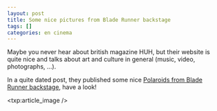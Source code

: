 ```yaml
---
layout: post
title: Some nice pictures from Blade Runner backstage
tags: []
categories: en cinema
---
```

Maybe you never hear about british magazine HUH, but their website is quite nice and talks about art and culture in general (music, video, photographs, …).

In a quite dated post, they published some nice [Polaroids from Blade Runner backstage,](http://www.huhmagazine.co.uk/view_article.php?id=2140) have a look!

<txp:article_image />
